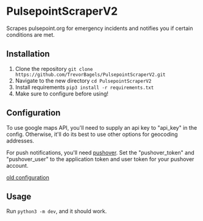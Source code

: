 # PulsepointScraperV2
Scrapes pulsepoint.org for emergency incidents and notifies you if certain conditions are met.



## Installation
1. Clone the repository `git clone https://github.com/TrevorBagels/PulsepointScraperV2.git`
2. Navigate to the new directory `cd PulsepointScraperV2`
3. Install requirements `pip3 install -r requirements.txt`
4. Make sure to configure before using!


## Configuration

To use google maps API, you'll need to supply an api key to "api_key" in the config. Otherwise, it'll do its best to use other options for geocoding addresses. 

For push notifications, you'll need [pushover](https://pushover.net/). Set the "pushover_token" and "pushover_user" to the application token and user token for your pushover account.


[old configuration](https://github.com/TrevorBagels/PulsepointScraper/wiki/Configuration)

## Usage
Run `python3 -m dev`, and it should work.
